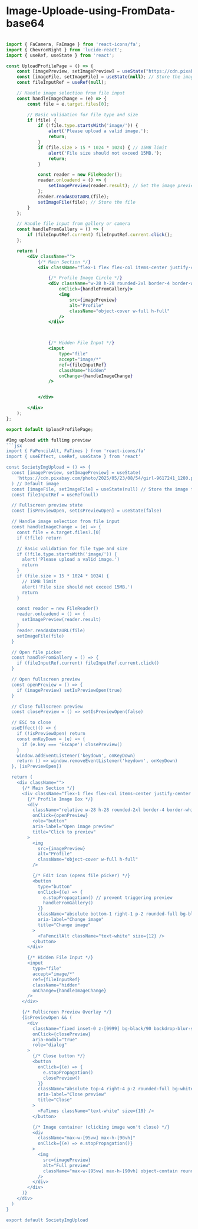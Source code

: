 # Image-Uploade-using-FromData-base64

```jsx

import { FaCamera, FaImage } from 'react-icons/fa';
import { ChevronRight } from 'lucide-react';
import { useRef, useState } from 'react';

const UploadProfilePage = () => {
    const [imagePreview, setImagePreview] = useState("https://cdn.pixabay.com/photo/2025/05/23/08/54/girl-9617241_1280.png"); // Default image
    const [imageFile, setImageFile] = useState(null); // Store the image file
    const fileInputRef = useRef(null);

    // Handle image selection from file input
    const handleImageChange = (e) => {
        const file = e.target.files[0];

        // Basic validation for file type and size
        if (file) {
            if (!file.type.startsWith('image/')) {
                alert('Please upload a valid image.');
                return;
            }
            if (file.size > 15 * 1024 * 1024) { // 15MB limit
                alert('File size should not exceed 15MB.');
                return;
            }

            const reader = new FileReader();
            reader.onloadend = () => {
                setImagePreview(reader.result); // Set the image preview after reading the file
            };
            reader.readAsDataURL(file);
            setImageFile(file); // Store the file
        }
    };

    // Handle file input from gallery or camera
    const handleFromGallery = () => {
        if (fileInputRef.current) fileInputRef.current.click();
    };

    return (
        <div className="">
            {/* Main Section */}
            <div className="flex-1 flex flex-col items-center justify-center text-center max-w-xl mx-auto">

                {/* Profile Image Circle */}
                <div className="w-28 h-28 rounded-2xl border-4 border-white bg-gray-200 der-dashed shadow-2xl overflow-hidden flex items-center justify-center mb-2 cursor-pointer"
                    onClick={handleFromGallery}>
                    <img
                        src={imagePreview}
                        alt="Profile"
                        className="object-cover w-full h-full"
                    />
                </div>



                {/* Hidden File Input */}
                <input
                    type="file"
                    accept="image/*"
                    ref={fileInputRef}
                    className="hidden"
                    onChange={handleImageChange}
                />


            </div>

        </div>
    );
};

export default UploadProfilePage;

#Img upload with fullimg preview
```jsx
import { FaPencilAlt, FaTimes } from 'react-icons/fa'
import { useEffect, useRef, useState } from 'react'

const SocietyImgUpload = () => {
  const [imagePreview, setImagePreview] = useState(
    'https://cdn.pixabay.com/photo/2025/05/23/08/54/girl-9617241_1280.png'
  ) // Default image
  const [imageFile, setImageFile] = useState(null) // Store the image file
  const fileInputRef = useRef(null)

  // Fullscreen preview state
  const [isPreviewOpen, setIsPreviewOpen] = useState(false)

  // Handle image selection from file input
  const handleImageChange = (e) => {
    const file = e.target.files?.[0]
    if (!file) return

    // Basic validation for file type and size
    if (!file.type.startsWith('image/')) {
      alert('Please upload a valid image.')
      return
    }
    if (file.size > 15 * 1024 * 1024) {
      // 15MB limit
      alert('File size should not exceed 15MB.')
      return
    }

    const reader = new FileReader()
    reader.onloadend = () => {
      setImagePreview(reader.result)
    }
    reader.readAsDataURL(file)
    setImageFile(file)
  }

  // Open file picker
  const handleFromGallery = () => {
    if (fileInputRef.current) fileInputRef.current.click()
  }

  // Open fullscreen preview
  const openPreview = () => {
    if (imagePreview) setIsPreviewOpen(true)
  }

  // Close fullscreen preview
  const closePreview = () => setIsPreviewOpen(false)

  // ESC to close
  useEffect(() => {
    if (!isPreviewOpen) return
    const onKeyDown = (e) => {
      if (e.key === 'Escape') closePreview()
    }
    window.addEventListener('keydown', onKeyDown)
    return () => window.removeEventListener('keydown', onKeyDown)
  }, [isPreviewOpen])

  return (
    <div className="">
      {/* Main Section */}
      <div className="flex-1 flex flex-col items-center justify-center text-center max-w-xl mx-auto">
        {/* Profile Image Box */}
        <div
          className="relative w-28 h-28 rounded-2xl border-4 border-white bg-gray-200 shadow-2xl overflow-hidden flex items-center justify-center mb-2 cursor-pointer"
          onClick={openPreview}
          role="button"
          aria-label="Open image preview"
          title="Click to preview"
        >
          <img
            src={imagePreview}
            alt="Profile"
            className="object-cover w-full h-full"
          />

          {/* Edit icon (opens file picker) */}
          <button
            type="button"
            onClick={(e) => {
              e.stopPropagation() // prevent triggering preview
              handleFromGallery()
            }}
            className="absolute bottom-1 right-1 p-2 rounded-full bg-black/60 hover:bg-black/70 transition"
            aria-label="Change image"
            title="Change image"
          >
            <FaPencilAlt className="text-white" size={12} />
          </button>
        </div>

        {/* Hidden File Input */}
        <input
          type="file"
          accept="image/*"
          ref={fileInputRef}
          className="hidden"
          onChange={handleImageChange}
        />
      </div>

      {/* Fullscreen Preview Overlay */}
      {isPreviewOpen && (
        <div
          className="fixed inset-0 z-[9999] bg-black/90 backdrop-blur-sm flex items-center justify-center p-4"
          onClick={closePreview}
          aria-modal="true"
          role="dialog"
        >
          {/* Close button */}
          <button
            onClick={(e) => {
              e.stopPropagation()
              closePreview()
            }}
            className="absolute top-4 right-4 p-2 rounded-full bg-white/10 hover:bg-white/20 transition"
            aria-label="Close preview"
            title="Close"
          >
            <FaTimes className="text-white" size={18} />
          </button>

          {/* Image container (clicking image won't close) */}
          <div
            className="max-w-[95vw] max-h-[90vh]"
            onClick={(e) => e.stopPropagation()}
          >
            <img
              src={imagePreview}
              alt="Full preview"
              className="max-w-[95vw] max-h-[90vh] object-contain rounded-lg shadow-2xl"
            />
          </div>
        </div>
      )}
    </div>
  )
}

export default SocietyImgUpload

